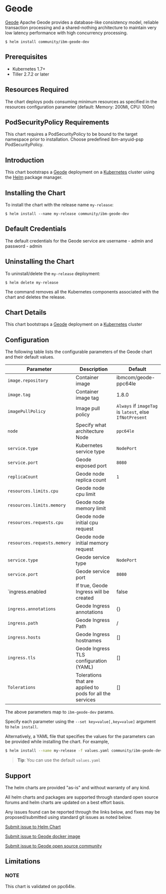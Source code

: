 # Geode

[Geode](http://geode.apache.org/) Apache Geode provides a database-like consistency model, reliable transaction processing and a shared-nothing architecture to maintain very low latency performance with high concurrency processing.


```console
$ helm install community/ibm-geode-dev
```

## Prerequisites

- Kubernetes 1.7+ 
- Tiller 2.7.2 or later

## Resources Required
The chart deploys pods consuming minimum resources as specified in the resources configuration parameter (default: Memory: 200Mi, CPU: 100m)

## PodSecurityPolicy Requirements
This chart requires a PodSecurityPolicy to be bound to the target namespace prior to installation. Choose predefined ibm-anyuid-psp PodSecurityPolicy.

## Introduction

This chart bootstraps a [Geode](https://hub.docker.com/r/ppc64le/geode ) deployment on a [Kubernetes](http://kubernetes.io) cluster using the [Helm](https://helm.sh) package manager.


## Installing the Chart

To install the chart with the release name `my-release`:

```console
$ helm install --name my-release community/ibm-geode-dev
```

## Default Credentials
The default credentials for the Geode service are username - admin and password - admin


## Uninstalling the Chart

To uninstall/delete the `my-release` deployment:

```console
$ helm delete my-release
```

The command removes all the Kubernetes components associated with the chart and deletes the release.

## Chart Details
This chart bootstraps a [Geode](https://hub.docker.com/r/ppc64le/geode ) deployment on a [Kubernetes](http://kubernetes.io) cluster


## Configuration

The following table lists the configurable parameters of the Geode chart and their default values.


|      Parameter            |          Description            |                         Default                         |
|---------------------------|---------------------------------|---------------------------------------------------------|
| `image.repository`        | Container image                 |  ibmcom/geode-ppc64le                                   |
| `image.tag`               | Container image tag             |  1.8.0                                                  |
| `imagePullPolicy`         | Image pull policy               | `Always` if `imageTag` is `latest`, else `IfNotPresent` |
| `node`                    | Specify what architecture Node  | `ppc64le`                                               |
| `service.type`            | Kubernetes service type         | `NodePort`                                              |
| `service.port`            | Geode  exposed port             | `8080`                                                  |
| `replicaCount`            | Geode  node replica count       | `1`                                                     |
| `resources.limits.cpu`    | Geode  node cpu limit           |                                                         |
| `resources.limits.memory` | Geode  node memory limit        |                                                         |
| `resources.requests.cpu`  | Geode  node initial cpu request |                                                         |
| `resources.requests.memory` | Geode node initial memory request|                                                      |
| `service.type`            | Geode service type              | `NodePort`                                              |
| `service.port`            | Geode service port              | `8080`                                                  |
| `ingress.enabled          | If true, Geode Ingress will be created | false                                            |
| `ingress.annotations`     | Geode  Ingress annotations      | {}                                                      |
| `ingress.path`            | Geode Ingress Path              | /                                                       |
| `ingress.hosts`           | Geode Ingress hostnames         | []                                                      |
| `ingress.tls`             | Geode Ingress TLS configuration (YAML)| []                                                |
| `Tolerations`             | Tolerations that are applied to pods for all the services | []                            |


The above parameters map to `ibm-geode-dev` params.

Specify each parameter using the `--set key=value[,key=value]` argument to `helm install`. 

Alternatively, a YAML file that specifies the values for the parameters can be provided while installing the chart. For example,

```bash
$ helm install --name my-release -f values.yaml community/ibm-geode-dev
```

> **Tip**: You can use the default `values.yaml`

## Support

The helm charts are provided "as-is" and without warranty of any kind.

All helm charts and packages are supported through standard open source forums and helm charts are updated on a best effort basis.

Any issues found can be reported through the links below, and fixes may be proposed/submitted using standard git issues as noted below.

[Submit issue to Helm Chart](https://github.com/ppc64le/charts/issues)

[Submit issue to Geode docker image](https://github.com/ppc64le/build-scripts/issues)

[Submit issue to Geode open source community](https://issues.apache.org/jira/projects/GEODE/issues/GEODE-6152?filter=allopenissues)



## Limitations

### NOTE
This chart is validated on ppc64le.

